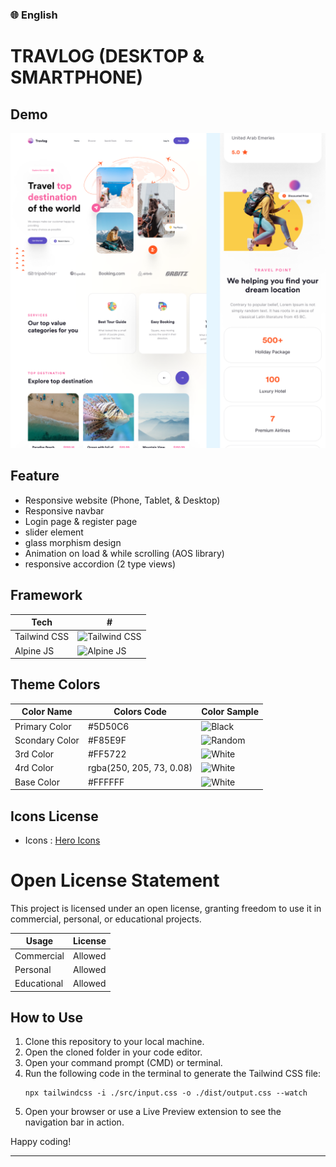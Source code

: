 ### 🌐 English
# TRAVLOG (DESKTOP & SMARTPHONE)
## Demo
![SHOT IMAGE](https://github.com/yorisofficial/TRAVELOG/blob/main/public/UI%20Design/PREVIEW.png?raw=true)

## Feature
- Responsive website (Phone, Tablet, & Desktop)
- Responsive navbar
- Login page & register page
- slider element
- glass morphism design
- Animation on load & while scrolling (AOS library)
- responsive accordion (2 type views)

## Framework

| Tech             | #                                                |
|------------------|------------------------------------------------------|
| Tailwind CSS     | ![Tailwind CSS](https://avatars.githubusercontent.com/u/67109815?s=40) |
| Alpine JS        | ![Alpine JS](https://avatars.githubusercontent.com/u/59030169?s=40) |

## Theme Colors
| Color Name         | Colors Code   | Color Sample   |
|--------------------|------------|----------------|
| Primary Color      | #5D50C6    | ![Black](https://via.placeholder.com/20/5D50C6?text=+)     |
| Scondary Color     | #F85E9F    | ![Random](https://via.placeholder.com/20/F85E9F?text=+)    |
| 3rd Color          | #FF5722    | ![White](https://via.placeholder.com/20/FF5722?text=+)     |
| 4rd Color          | rgba(250, 205, 73, 0.08)    | ![White](https://via.placeholder.com/20/FFFFFF?text=+)     |
| Base Color         | #FFFFFF    | ![White](https://via.placeholder.com/20/FFFFFF?text=+)     |


## Icons License
- Icons : <a href="https://heroicons.com/">Hero Icons</a>

# Open License Statement

This project is licensed under an open license, granting freedom to use it in commercial, personal, or educational projects.

| Usage         | License  |
|---------------|----------|
| Commercial    | Allowed  |
| Personal      | Allowed  |
| Educational   | Allowed  |

## How to Use

1. Clone this repository to your local machine.
2. Open the cloned folder in your code editor.
3. Open your command prompt (CMD) or terminal.
4. Run the following code in the terminal to generate the Tailwind CSS file:
    ```
    npx tailwindcss -i ./src/input.css -o ./dist/output.css --watch
    ```
5. Open your browser or use a Live Preview extension to see the navigation bar in action.

Happy coding!

---------------------------------------------------------------------------------------------------------------------------
